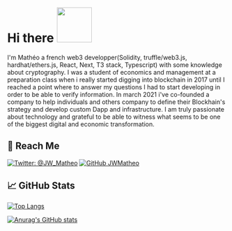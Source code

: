 # Hi there  <img width="80" src="https://media.giphy.com/media/v1.Y2lkPTc5MGI3NjExZmUwNjZjNzE5MDYwODQ2MjdlZmQ2ZTgxY2NhYTIwODMwNmJmODI1NSZjdD1z/xgdfNaM8kr6Lu/giphy.gif">
<!-- https://media.giphy.com/media/v1.Y2lkPTc5MGI3NjExYmE5Yjg1NmE2NDUwYjlkMGQ1MzgyYmNmODA1YTgwNGU0ZGVmMzNmMiZjdD1z/fVc6G5zbFwxo2YGXIP/giphy.gif -->
<!-- https://media.giphy.com/media/fvrL3qgQiMjg3GvBas/giphy.gif -->
I'm Mathéo a french web3 developper(Solidity, truffle/web3.js, hardhat/ethers.js, React, Next, T3 stack, Typescript) with some knowledge about cryptography. I was a student of economics and management at a preparation class when i really started digging into blockchain in 2017 until I reached a point where to answer my questions I had to start developing in order to be able to verify information. In march 2021 i've co-founded a company to help individuals and others company to define their Blockhain's strategy and develop custom Dapp and infrastructure. I am truly passionate about technology and grateful to be able to witness what seems to be one of the biggest digital and economic transformation.

## :dart: Reach Me

[![Twitter: @JW_Matheo](https://img.shields.io/twitter/follow/JW_Matheo?style=social)](https://twitter.com/JW_Matheo)
[![GitHub JWMatheo](https://img.shields.io/github/followers/JWMatheo?label=follow%20me&style=social)](https://github.com/JWMatheo)

## &#x1f4c8; GitHub Stats

[![Top Langs](https://github-readme-stats.vercel.app/api/top-langs/?username=JWMatheo&layout=compact&hide=HTML,CSS,Typescript)](https://github.com/anuraghazra/github-readme-stats)

[![Anurag's GitHub stats](https://github-readme-stats.vercel.app/api?username=JWMatheo&count_private=true&show_icons=true&theme=transparent&text_color=000000&hide=issues)](https://github.com/anuraghazra/github-readme-stats)
